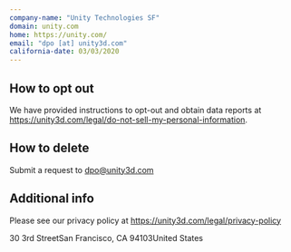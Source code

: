 ```yaml
---
company-name: "Unity Technologies SF"
domain: unity.com
home: https://unity.com/
email: "dpo [at] unity3d.com"
california-date: 03/03/2020
---
```

## How to opt out


We have provided instructions to opt-out and obtain data reports at https://unity3d.com/legal/do-not-sell-my-personal-information.

## How to delete


Submit a request to dpo@unity3d.com

## Additional info


Please see our privacy policy at https://unity3d.com/legal/privacy-policy

30 3rd StreetSan Francisco, CA 94103United States













